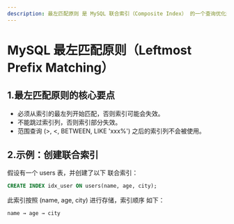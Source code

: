 ```yaml
---
description: 最左匹配原则 是 MySQL 联合索引（Composite Index） 的一个查询优化规则，它决定了 索引的使用方式。
---
```


# MySQL 最左匹配原则（Leftmost Prefix Matching）

## 1.最左匹配原则的核心要点

* 必须从索引的最左列开始匹配，否则索引可能会失效。
* 不能跳过索引列，否则索引部分失效。
* 范围查询 (>, <, BETWEEN, LIKE 'xxx%') 之后的索引列不会被使用。

## 2.示例：创建联合索引

假设有一个 users 表，并创建了以下 联合索引：

```sql
CREATE INDEX idx_user ON users(name, age, city);
```

此索引按照 (name, age, city) 进行存储，索引顺序 如下：

```
name → age → city
```



